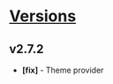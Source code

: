 # [Versions](https://github.com/Tracktor/design-system/releases)

## v2.7.2
- **[fix]** - Theme provider

